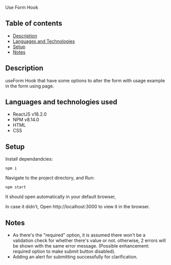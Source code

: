 Use Form Hook

## Table of contents

- [Description](#description)
- [Languages and Technologies](#languages-and-technologies)
- [Setup](#setup)
- [Notes](#notes)

## Description

useForm Hook that have some options to alter the form with usage example in the form using page.

## Languages and technologies used

- ReactJS v18.2.0
- NPM v8.14.0
- HTML
- CSS

## Setup

Install dependandcies:

`npm i`

Navigate to the project directory, and Run:

`npm start`

It should open automatically in your default browser,

In case it didn't, Open http://localhost:3000 to view it in the browser.

## Notes

- As there's the "required" option, it is assumed there won't be a validation check for whether there's value or not. otherwise, 2 errors will be shown with the same error message. (Possible enhancement: required option to make submit button disabled).
- Adding an alert for submitting successfully for clarification.
